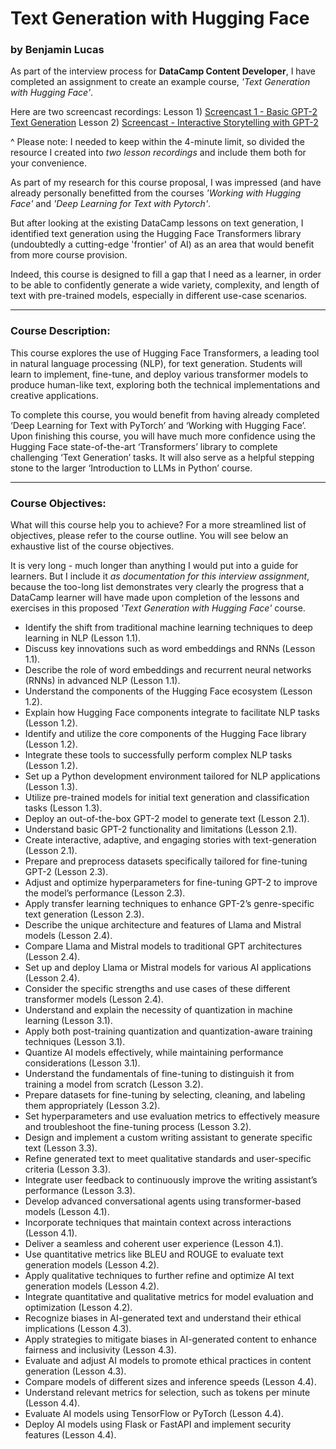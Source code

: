 # Text Generation with Hugging Face
### by Benjamin Lucas

As part of the interview process for **DataCamp Content Developer**, I have completed an assignment to create an example course, *'Text Generation with Hugging Face'*. 

Here are two screencast recordings:
Lesson 1) [Screencast 1 - Basic GPT-2 Text Generation](https://drive.google.com/file/d/1EImbyjgDfjzwVATpGwackk0fbkrORR39/view?usp=sharing)
Lesson 2) [Screencast - Interactive Storytelling with GPT-2](https://drive.google.com/file/d/1y5FNcYwFrUSakHdSvrcbYCaVTAYt_TD1/view?usp=drive_link)

^ Please note: I needed to keep within the 4-minute limit, so divided the resource I created into *two lesson recordings* and include them both for your convenience.

As part of my research for this course proposal, I was impressed (and have already personally benefitted from the courses *'Working with Hugging Face'* and *'Deep Learning for Text with Pytorch'*. 

But after looking at the existing DataCamp lessons on text generation, I identified text generation using the Hugging Face Transformers library (undoubtedly a cutting-edge 'frontier' of AI) as an area that would benefit from more course provision. 

Indeed, this course is designed to fill a gap that I need as a learner, in order to be able to confidently generate a wide variety, complexity, and length of text with pre-trained models, especially in different use-case scenarios.
***
### Course Description:
This course explores the use of Hugging Face Transformers, a leading tool in natural language processing (NLP), for text generation. Students will learn to implement, fine-tune, and deploy various transformer models to produce human-like text, exploring both the technical implementations and creative applications.

To complete this course, you would benefit from having already completed ‘Deep Learning for Text with PyTorch’ and ‘Working with Hugging Face’. Upon finishing this course, you will have much more confidence using the Hugging Face state-of-the-art ‘Transformers’ library to complete challenging ‘Text Generation’ tasks. It will also serve as a helpful stepping stone to the larger ‘Introduction to LLMs in Python’ course.
***
### Course Objectives:
What will this course help you to achieve? For a more streamlined list of objectives, please refer to the course outline. You will see below an exhaustive list of the course objectives. 

It is very long - much longer than anything I would put into a guide for learners. But I include it *as documentation for this interview assignment*, because the too-long list demonstrates very clearly the progress that a DataCamp learner will have made upon completion of the lessons and exercises in this proposed *'Text Generation with Hugging Face'* course.

- Identify the shift from traditional machine learning techniques to deep learning in NLP (Lesson 1.1).
- Discuss key innovations such as word embeddings and RNNs (Lesson 1.1).
- Describe the role of word embeddings and recurrent neural networks (RNNs) in advanced NLP (Lesson 1.1).
- Understand the components of the Hugging Face ecosystem (Lesson 1.2).
- Explain how Hugging Face components integrate to facilitate NLP tasks (Lesson 1.2).
- Identify and utilize the core components of the Hugging Face library (Lesson 1.2).
- Integrate these tools to successfully perform complex NLP tasks (Lesson 1.2).
- Set up a Python development environment tailored for NLP applications (Lesson 1.3).
- Utilize pre-trained models for initial text generation and classification tasks (Lesson 1.3).
- Deploy an out-of-the-box GPT-2 model to generate text (Lesson 2.1).
- Understand basic GPT-2 functionality and limitations (Lesson 2.1).
- Create interactive, adaptive, and engaging stories with text-generation (Lesson 2.1).
- Prepare and preprocess datasets specifically tailored for fine-tuning GPT-2 (Lesson 2.3).
- Adjust and optimize hyperparameters for fine-tuning GPT-2 to improve the model’s performance (Lesson 2.3).
- Apply transfer learning techniques to enhance GPT-2’s genre-specific text generation (Lesson 2.3).
- Describe the unique architecture and features of Llama and Mistral models (Lesson 2.4).
- Compare Llama and Mistral models to traditional GPT architectures (Lesson 2.4).
- Set up and deploy Llama or Mistral models for various AI applications (Lesson 2.4).
- Consider the specific strengths and use cases of these different transformer models (Lesson 2.4).
- Understand and explain the necessity of quantization in machine learning (Lesson 3.1).
- Apply both post-training quantization and quantization-aware training techniques (Lesson 3.1).
- Quantize AI models effectively, while maintaining performance considerations (Lesson 3.1).
- Understand the fundamentals of fine-tuning to distinguish it from training a model from scratch (Lesson 3.2).
- Prepare datasets for fine-tuning by selecting, cleaning, and labeling them appropriately (Lesson 3.2).
- Set hyperparameters and use evaluation metrics to effectively measure and troubleshoot the fine-tuning process (Lesson 3.2).
- Design and implement a custom writing assistant to generate specific text (Lesson 3.3).
- Refine generated text to meet qualitative standards and user-specific criteria (Lesson 3.3).
- Integrate user feedback to continuously improve the writing assistant’s performance (Lesson 3.3).
- Develop advanced conversational agents using transformer-based models (Lesson 4.1).
- Incorporate techniques that maintain context across interactions (Lesson 4.1).
- Deliver a seamless and coherent user experience (Lesson 4.1).
- Use quantitative metrics like BLEU and ROUGE to evaluate text generation models (Lesson 4.2).
- Apply qualitative techniques to further refine and optimize AI text generation models (Lesson 4.2).
- Integrate quantitative and qualitative metrics for model evaluation and optimization (Lesson 4.2).
- Recognize biases in AI-generated text and understand their ethical implications (Lesson 4.3).
- Apply strategies to mitigate biases in AI-generated content to enhance fairness and inclusivity (Lesson 4.3).
- Evaluate and adjust AI models to promote ethical practices in content generation (Lesson 4.3).
- Compare models of different sizes and inference speeds (Lesson 4.4).
- Understand relevant metrics for selection, such as tokens per minute (Lesson 4.4).
- Evaluate AI models using TensorFlow or PyTorch (Lesson 4.4).
- Deploy AI models using Flask or FastAPI and implement security features (Lesson 4.4).
